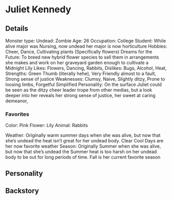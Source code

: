 # Juliet Kennedy 
## Details
Monster type: Undead: Zombie
Age: 26
Occupation: College Student: While alive major was Nursing, now undead her major is now horticulture
Hobbies: Cheer, Dance, Cultivating plants (Specifically flowers)
Dreams for the Future: To breed new hybrid flower species to sell them in arrangements she makes and work on her graveyard garden enough to cultivate a Midnight Lily
Likes:  Flowers, Dancing, Rabbits, 
Dislikes: Bugs, Alcohol,  Heat, 
Strengths: Green Thumb (literally hehe), Very Friendly almost to a fault, Strong sense of justice 
Weaknesses: Clumsy, Naive, Slightly ditzy, Prone to loosing limbs, Forgetful
Simplified Personality: On the surface Juliet could be seen as the ditzy cheer leader trope from other medias, but a look deeper into her reveals her strong sense of justice, her sweet at caring demeanor, 
### Favorites
Color: Pink
Flower: Lily
Animal: Rabbits

Weather: Originally warm summer days when she was alive, but now that she’s undead the heat isn’t great for her undead body. Clear Cool Days are her now favorite weather
Season: Originally Summer when she was alive, but now that she’s undead the Summer heat is too harsh on her undead body to be out for long periods of time. Fall is her current favorite season


## Personality 

## Backstory 


